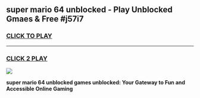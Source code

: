 
## super mario 64 unblocked - Play Unblocked Gmaes & Free #j57i7
<h3>
<a href="https://news.freeplayer.one?title=super_mario_64_unblocked&ref=24F">CLICK TO PLAY</a></h3>
<hr>

<h3>
<a href="https://news.freeplayer.one?title=super_mario_64_unblocked&ref=24F">CLICK 2 PLAY</a>
  
</h3>

<a href="https://news.freeplayer.one?title=super_mario_64_unblocked&ref=24F/"><img src="https://clearcache.store/games.png"></a>


**super mario 64 unblocked games unblocked: Your Gateway to Fun and Accessible Online Gaming**
